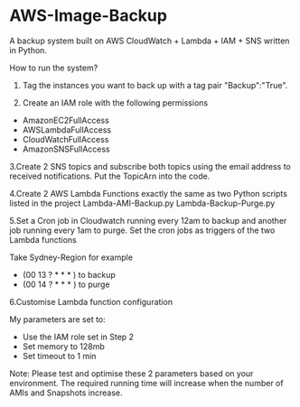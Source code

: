 # AWS-Image-Backup

A backup system built on AWS CloudWatch + Lambda + IAM + SNS written in Python.

How to run the system?

1. Tag the instances you want to back up with a tag pair "Backup":"True". 

2. Create an IAM role with the following permissions 
  - AmazonEC2FullAccess
  - AWSLambdaFullAccess
  - CloudWatchFullAccess
  - AmazonSNSFullAccess
  
3.Create 2 SNS topics and subscribe both topics using the email address to received notifications.
  Put the TopicArn into the code.

4.Create 2 AWS Lambda Functions exactly the same as two Python scripts listed in the project
Lambda-AMI-Backup.py
Lambda-Backup-Purge.py

5.Set a Cron job in Cloudwatch running every 12am to backup and another job running every 1am to purge. Set the cron jobs as triggers of the two Lambda functions

Take Sydney-Region for example 
- (00 13 ? * * * ) to backup
- (00 14 ? * * * ) to purge

6.Customise Lambda function configuration

My parameters are set to:
- Use the IAM role set in Step 2
- Set memory to 128mb
- Set timeout to 1 min

Note: Please test and optimise these 2 parameters based on your environment. The required running time will increase when the number of AMIs and Snapshots increase.





